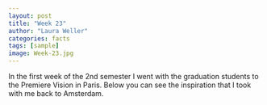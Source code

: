```yaml
---
layout: post
title: "Week 23"
author: "Laura Weller"
categories: facts
tags: [sample]
image: Week-23.jpg
---
```


In the first week of the 2nd semester I went with the graduation students to the Premiere Vision in Paris. Below you can see the inspiration that I took with me back to Amsterdam. 



